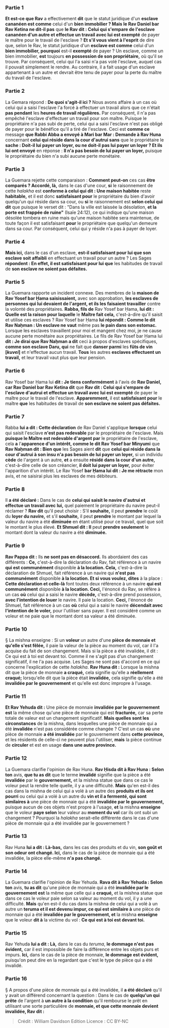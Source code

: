 
### Partie 1
<b>Et est-ce que Rav</b> a effectivement <b>dit</b> que le statut juridique d'un <b>esclave cananéen est comme</b> celui d'un <b>bien immobilier ? Mais le Rav Daniel bar Rav Ketina ne dit-il pas</b> que <b>le Rav dit : Celui qui s'empare de l'<b>esclave cananéen d'un autre</b> et effectue un travail avec lui est exempté</b> de payer le maître pour le travail de l'esclave ? <b>Et s'il vous vient à l'esprit</b> de dire que, selon le Rav, le statut juridique d'un <b>esclave est comme</b> celui d'un <b>bien immobilier, pourquoi</b> est-il <b>exempté</b> de payer ? Un esclave, comme un bien immobilier, <b>est</b> toujours <b>en possession de son propriétaire,</b> où qu'il se trouve. Par conséquent, celui qui l'a saisi n'a pas volé l'esclave, auquel cas il pouvait simplement le rendre. Au contraire, il a fait usage d'un esclave appartenant à un autre et devrait être tenu de payer pour la perte du maître du travail de l'esclave.

### Partie 2
La Gemara répond : <b>De quoi s'agit-il ici ?</b> Nous avons affaire à un cas où celui qui a saisi l'esclave l'a forcé à effectuer un travail alors que ce n'était <b>pas pendant</b> les <b>heures de travail régulières.</b> Par conséquent, il n'a pas empêché l'esclave d'effectuer un travail pour son maître. Puisque le propriétaire n'a pas subi de perte, celui qui a saisi l'esclave n'est pas obligé de payer pour le bénéfice qu'il a tiré de l'esclave. Ceci est <b>comme ce</b> message <b>que Rabbi Abba a envoyé à Mari bar Mar : Demande à Rav Huna</b> concernant <b>celui qui réside dans la cour d'autrui sans</b> que le propriétaire le <b>sache : Doit-il lui payer un loyer, ou ne doit-il pas lui payer un loyer ? Et ils lui ont envoyé</b> en réponse : <b>Il n'a pas besoin de lui payer un loyer,</b> puisque le propriétaire du bien n'a subi aucune perte monétaire.

### Partie 3
La Guemara rejette cette comparaison : <b>Comment peut-on</b> ces cas <b>être comparés ? Accordé, là,</b> dans le cas d'une cour, <b>si</b> le raisonnement de cette <i>halakha</i> est <b>conforme à celui qui dit : Une maison habitée</b> reste <b>habitable,</b> et il est donc <b>satisfaisant pour</b> le propriétaire du bien d'avoir quelqu'un qui réside dans sa cour, ou <b>si</b> le raisonnement est <b>selon celui qui dit</b> que puisque le verset dit : "Dans la ville est laissée la désolation, <b>et la porte est frappée de ruine"</b> (Isaïe 24:12), ce qui indique qu'une maison désolée tombera en ruine mais qu'une maison habitée sera maintenue, de toute façon il est satisfaisant <b>pour</b> le propriétaire que quelqu'un demeure dans sa cour. Par conséquent, celui qui y réside n'a pas à payer de loyer.

### Partie 4
<b>Mais ici,</b> dans le cas d'un esclave, <b>est-il satisfaisant pour lui que son esclave soit affaibli</b> en effectuant un travail pour un autre ? Les Sages <b>répondent : En effet, il est satisfaisant pour lui que</b> les habitudes de travail de <b>son esclave ne soient pas défaites.</b>

### Partie 5
La Guemara rapporte un incident connexe. Des membres de la <b>maison de Rav Yosef bar Ḥama saisissaient,</b> avec son approbation, <b>les esclaves de personnes qui lui devaient de l'argent, et ils les faisaient travailler</b> contre la volonté des propriétaires. <b>Rabba, fils de</b> Rav Yosef bar Ḥama, <b>lui dit : Quelle est la raison pour laquelle</b> le <b>Maître fait cela,</b> c'est-à-dire qu'il saisit et utilise ces esclaves ? Rav Yosef bar Ḥama <b>lui répondit : Comme le dit Rav Naḥman : Un esclave ne vaut</b> même pas <b>le pain dans son estomac.</b> Lorsque les esclaves travaillent pour moi et mangent chez moi, je ne cause aucune perte monétaire aux propriétaires. Le fils de Rav Yosef bar Ḥama lui <b>dit : Je dirai que Rav Naḥman a dit</b> ceci à propos d'esclaves spécifiques, <b>comme son esclave Daru, qui</b> ne fait que <b>danser parmi</b> les <b>fûts de vin [<i>kuvei</i>]</b> et n'effectue aucun travail. <b>Tous</b> les autres <b>esclaves effectuent un travail,</b> et leur travail vaut plus que leur pension.

### Partie 6
Rav Yosef bar Ḥama lui <b>dit : Je tiens conformément</b> à l'avis de <b>Rav Daniel, car Rav Daniel bar Rav Ketina dit</b> que <b>Rav dit : Celui qui s'empare de l'esclave d'autrui et effectue un travail avec lui est exempté</b> de payer le maître pour le travail de l'esclave. <b>Apparemment,</b> il est <b>satisfaisant pour</b> le maître <b>que</b> les habitudes de travail de <b>son esclave ne soient pas défaites.</b>

### Partie 7
Rabba <b>lui a dit : Cette déclaration</b> de Rav Daniel s'applique <b>lorsque</b> celui qui saisit l'esclave <b>n'est pas redevable</b> par le propriétaire de l'esclave. Mais <b>puisque le Maître est redevable d'argent par</b> le propriétaire de l'esclave, cela <b>a</b> l'<b>apparence d'un intérêt, comme le dit Rav Yosef bar Minyumi</b> que <b>Rav Naḥman dit : Bien que</b> les Sages aient <b>dit</b> que <b>celui qui réside dans la cour d'autrui à son insu n'a pas besoin de lui payer un loyer,</b> si un individu <b>cède</b> de l'argent à un autre, <b>et</b> a ensuite <b>résidé dans la cour d'un autre,</b> c'est-à-dire celle de son créancier, <b>il doit lui payer un loyer,</b> pour éviter l'apparition d'un intérêt. Le Rav Yosef <b>bar Ḥama lui dit : Je me rétracte</b> mon avis, et ne saisirai plus les esclaves de mes débiteurs.

### Partie 8
Il <b>a été déclaré :</b> Dans le cas de <b>celui qui saisit le navire d'autrui et effectue un travail avec lui,</b> quel paiement le propriétaire du navire peut-il réclamer ? <b>Rav dit</b> qu'il peut choisir : S'il <b>souhaite,</b> il peut <b>prendre</b> le coût du <b>loyer du navire,</b> et s'il <b>souhaite,</b> il peut <b>prendre</b> le montant par lequel la valeur du navire a été <b>diminuée</b> en étant utilisé pour ce travail, quel que soit le montant le plus élevé. <b>Et Shmuel dit : Il</b> peut <b>prendre seulement</b> le montant dont la valeur du navire a été <b>diminuée.</b>

### Partie 9
<b>Rav Pappa dit :</b> Ils <b>ne sont pas en désaccord.</b> Ils abordaient des cas différents : <b>Ce,</b> c'est-à-dire la déclaration du Rav, fait référence à un navire <b>qui est communément</b> disponible <b>à la location. Cela,</b> c'est-à-dire la déclaration de Shmuel, fait référence à un navire qui <b>n'est pas communément</b> disponible <b>à la location. Et si vous voulez, dites</b> à la place : <b>Cette déclaration et celle-là</b> font toutes deux référence à un navire <b>qui est communément</b> disponible <b>à la location. Ceci,</b> l'énoncé du Rav, se réfère à un cas <b>où</b> celui qui a saisi le navire <b>décède,</b> c'est-à-dire prend possession, <b>avec l'intention de louer</b> le navire. Il paie la location. <b>Ceci,</b> l'énoncé de Shmuel, fait référence à un cas <b>où</b> celui qui a saisi le navire <b>décendait avec l'intention de le voler,</b> pour l'utiliser sans payer. Il est considéré comme un voleur et ne paie que le montant dont sa valeur a été diminuée.

### Partie 10
§ La mishna enseigne : Si un <b>voleur</b> un autre d'une <b>pièce de monnaie et qu'elle s'est fêlée,</b> il paie la valeur de la pièce au moment du vol, car il l'a acquise du fait de son changement. Mais si la pièce a été invalidée, il dit : Ce qui est à toi est devant toi. Comme il ne s'agit pas d'un changement significatif, il ne l'a pas acquise. Les Sages ne sont pas d'accord en ce qui concerne l'explication de cette <i>halakha</i>. <b>Rav Huna dit :</b> Lorsque la mishna dit que la pièce de monnaie <b>a craqué,</b> cela signifie qu'elle a <b>réellement craqué;</b> lorsqu'elle dit que la pièce était <b>invalidée,</b> cela signifie qu'elle a été <b>invalidée par le gouvernement</b> et qu'elle est donc impropre à l'usage.

### Partie 11
<b>Et Rav Yehuda dit :</b> Une pièce de monnaie <b>invalidée par le gouvernement est</b> la même chose qu'une pièce de monnaie qui est <b>fracturée,</b> car sa perte totale de valeur est un changement significatif. <b>Mais quelles sont les circonstances</b> de la mishna, dans lesquelles une pièce de monnaie qui a été <b>invalidée</b> n'est pas considérée comme changée ? C'est un cas <b>où</b> une pièce de monnaie <b>a été invalidée</b> par le gouvernement dans <b>cette province,</b> et les résidents de celle-ci ne peuvent plus l'utiliser, <b>mais</b> la pièce continue de <b>circuler</b> et est en usage <b>dans une autre province.</b>

### Partie 12
La Guemara clarifie l'opinion de Rav Huna. <b>Rav Ḥisda dit à Rav Huna : Selon ton</b> avis, <b>que tu as dit</b> que le terme <b>invalidé</b> signifie que la pièce a été <b>invalidée</b> par le <b>gouvernement,</b> et la mishna statue que dans ce cas le voleur peut la rendre telle quelle, il y a une difficulté. <b>Mais</b> qu'en est-il des cas dans la mishna de celui qui a volé à un autre des <b>produits et ils ont pourri</b> ou celui qui a volé à un autre du <b>vin et il a fermenté, qui sont similaires à</b> une pièce de monnaie qui a été <b>invalidée par le gouvernement, </b> puisque aucun de ces objets n'est propre à l'usage, <b>et</b> la mishna <b>enseigne</b> que le voleur <b>paye selon</b> leur valeur au <b>moment du vol</b> car ils ont subi un changement ? Pourquoi la <i>halakha</i> serait-elle différente dans le cas d'une pièce de monnaie qui a été invalidée par le gouvernement ?

### Partie 13
Rav Huna <b>lui a dit : Là-bas,</b> dans les cas des produits et du vin, <b>son goût et son odeur ont changé. Ici,</b> dans le cas de la pièce de monnaie qui a été invalidée, la pièce elle-même <b>n'a pas changé.</b>

### Partie 14
La Guemara clarifie l'opinion de Rav Yehuda. <b>Rava dit à Rav Yehuda : Selon ton</b> avis, <b>tu as dit</b> qu'une pièce de monnaie qui a été <b>invalidée par le gouvernement est</b> la même que celle qui a <b>craqué,</b> et la mishna statue que dans ce cas le voleur paie selon sa valeur au moment du vol, il y a une difficulté. <b>Mais</b> qu'en est-il du cas dans la mishna de celui qui a volé à un autre un <b>teruma</i> et il est devenu impur, ce qui est similaire à</b> une pièce de monnaie qui a été <b>invalidée par le gouvernement, et</b> la mishna <b>enseigne</b> que le voleur <b>dit à</b> la victime du vol : <b>Ce qui est à toi est devant toi.</b>

### Partie 15
Rav Yehuda <b>lui a dit : Là,</b> dans le cas du <i>teruma</i>, <b>le dommage n'est pas évident,</b> car il est impossible de faire la différence entre les objets purs et impurs. <b>Ici,</b> dans le cas de la pièce de monnaie, <b>le dommage est évident,</b> puisqu'on peut dire en la regardant que c'est le type de pièce qui a été invalidé.

### Partie 16
§ A propos d'une pièce de monnaie qui a été invalidée, il <b>a été déclaré</b> qu'il y avait un différend concernant la question : Dans le cas de <b>quelqu'un qui prête</b> de l'argent à <b>un autre à la condition</b> qu'il rembourse le prêt en utilisant une sorte particulière de <b>monnaie, et que cette monnaie devient invalidée, Rav dit :</b>

>Crédit : William Davidson Edition
>Licence : CC BY-NC